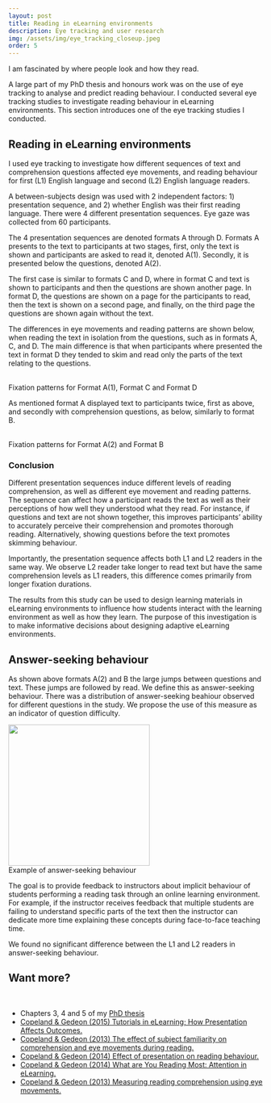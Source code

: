 ```yaml
---
layout: post
title: Reading in eLearning environments
description: Eye tracking and user research 
img: /assets/img/eye_tracking_closeup.jpeg
order: 5
---
```

<!-- 
## Project goal/The problem

## My role

## Team members

## Primary research question

## The solution

## Competency highlighted

## Outcome/Results -->

I am fascinated by where people look and how they read.

A large part of my PhD thesis and honours work was on the use of eye tracking to analyse and predict reading behaviour. I conducted several eye tracking studies to investigate reading behaviour in eLearning environments. This section introduces one of the eye tracking studies I conducted. 
            
## Reading in eLearning environments

I used eye tracking to investigate how different sequences of text and comprehension questions affected eye movements, and reading behaviour for first (L1) English language and second (L2) English language readers.

A between-subjects design was used with 2 independent factors: 1) presentation sequence, and 2) whether English was their first reading language. There were 4 different presentation sequences. Eye gaze was collected from 60 participants.

The 4 presentation sequences are denoted formats A through D. Formats A presents to the text to participants at two stages, first, only the text is shown and participants are asked to read it, denoted A(1). Secondly, it is presented below the questions, denoted A(2).

The first case is similar to formats C and D, where in format C and text is shown to participants and then the questions are shown another page. In format D, the questions are shown on a page for the participants to read, then the text is shown on a second page, and finally, on the third page the questions are shown again without the text.

The differences in eye movements and reading patterns are shown below, when reading the text in isolation from the questions, such as in formats A, C, and D. The main difference is that when participants where presented the text in format D they tended to skim and read only the parts of the text relating to the questions.


<div class="img_row">
    <img class="col one" src="{{ site.baseurl }}/assets/img/portfolio_images/formatA_gaze.png" alt="" title="Format A(1)"/>
	<img class="col one" src="{{ site.baseurl }}/assets/img/portfolio_images/formatC_gaze.png" alt="" title="Format C"/>
	<img class="col one" src="{{ site.baseurl }}/assets/img/portfolio_images/formatD_gaze.png" alt="" title="Format D"/>
</div>
<div class="col three caption">
	Fixation patterns for Format A(1), Format C and Format D
</div>

    
As mentioned format A displayed text to participants twice, first as above, and secondly with comprehension questions, as below, similarly to format B.</p>            

<div class="img_row">
    <img class="col one" src="{{ site.baseurl }}/assets/img/portfolio_images/formatA-Q_gaze.png" alt="" title="Format A(1)"/>
	<img class="col one" src="{{ site.baseurl }}/assets/img/portfolio_images/formatB_gaze.png" alt="" title="Format C"/>
</div>
<div class="col three caption">
	Fixation patterns for Format A(2) and Format B
</div>

### Conclusion

Different presentation sequences induce different levels of reading comprehension, as well as different eye movement and reading patterns. The sequence can affect how a participant reads the text as well as their perceptions of how well they understood what they read. For instance, if questions and text are not shown together, this improves participants’ ability to accurately perceive their comprehension and promotes thorough reading. Alternatively, showing questions before the text promotes skimming behaviour.

Importantly, the presentation sequence affects both L1 and L2 readers in the same way. We observe L2 reader take longer to read text but have the same comprehension levels as L1 readers, this difference comes primarily from longer fixation durations.

The results from this study can be used to design learning materials in eLearning environments to influence how students interact with the learning environment as well as how they learn. The purpose of this investigation is to make informative decisions about designing adaptive eLearning environments.


## Answer-seeking behaviour

As shown above formats A(2) and B the large jumps between questions and text. These jumps are followed by read. We define this as answer-seeking behaviour. There was a distribution of answer-seeking beahiour observed for different questions in the study. We propose the use of this measure as an indicator of question difficulty. 

<img class="img_centre" src="{{ site.baseurl }}/assets/img//portfolio_images/answer-seeking.png" alt="" title="Example of answer-seeking behaviour" style="width:20em"/>
<div class="col three caption">
	Example of answer-seeking behaviour
</div>

The goal is to provide feedback to instructors about implicit behaviour of students performing a reading task through an online learning environment. For example, if the instructor receives feedback that multiple students are failing to understand specific parts of the text then the instructor can dedicate more time explaining these concepts during face-to-face teaching time.

We found no significant difference between the L1 and L2 readers in answer-seeking behaviour.

## Want more?

<br>
<ul>
    <li>Chapters 3, 4 and 5 of my  <a href= "docs/LCopeland_thesis.pdf" target="_blank">PhD thesis</a></li>
    <li><a href="http://ieeexplore.ieee.org/abstract/document/7358106/">Copeland & Gedeon (2015) Tutorials in eLearning; How Presentation Affects Outcomes.</a></li>
    <li><a href="http://dl.acm.org/citation.cfm?id=2541082">Copeland & Gedeon (2013) The effect of subject familiarity on comprehension and eye movements during reading.</a></li>
    <li><a href="http://dl.acm.org/citation.cfm?id=2686648">Copeland & Gedeon (2014) Effect of presentation on reading behaviour.</a></li>
    <li><a href="http://www.sciencedirect.com/science/article/pii/S187705091401429X">Copeland & Gedeon (2014) What are You Reading Most: Attention in eLearning.</a></li>
    <li><a href="http://ieeexplore.ieee.org/abstract/document/6719207/">Copeland & Gedeon (2013) Measuring reading comprehension using eye movements.</a></li>
</ul>